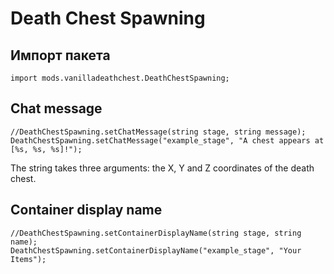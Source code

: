 # Death Chest Spawning

## Импорт пакета

`import mods.vanilladeathchest.DeathChestSpawning;`

## Chat message

    //DeathChestSpawning.setChatMessage(string stage, string message);
    DeathChestSpawning.setChatMessage("example_stage", "A chest appears at [%s, %s, %s]!");
    

The string takes three arguments: the X, Y and Z coordinates of the death chest.

## Container display name

    //DeathChestSpawning.setContainerDisplayName(string stage, string name);
    DeathChestSpawning.setContainerDisplayName("example_stage", "Your Items");